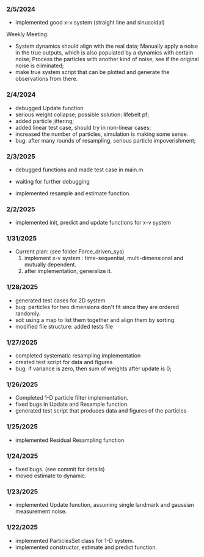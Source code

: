 ### 2/5/2024

- implemented good x-v system (straight line and sinusoidal)

Weekly Meeting: 

- System dynamics should align with the real data; Manually apply a noise in the true outputs, which is also populated by a dynamics with certain noise; Process the particles with another kind of noise, see if the original noise is eliminated; 
- make true system script that can be plotted and generate the observations from there. 

### 2/4/2024

- debugged Update function
- serious weight collapse; possible solution: lifebelt pf; 
- added particle jittering; 
- added linear test case, should try in non-linear cases; 
- increased the number of particles, simulation is making some sense. 
- bug: after many rounds of resampling, serious particle impoverishment; 

### 2/3/2025

- debugged functions and made test case in main.m
- waiting for further debugging

- implemented resample and estimate function.

### 2/2/2025

- implemented init, predict and update functions for x-v system

### 1/31/2025

- Current plan: (see folder Force_driven_sys)
  1. implement x-v system : time-sequential, multi-dimensional and mutually dependent. 
  2. after implementation, generalize it. 

### 1/28/2025

- generated test cases for 2D system
- bug: particles for two dimensions don't fit since they are ordered randomly.
- sol: using a map to list them together and align them by sorting. 
- modified file structure: added tests file


### 1/27/2025

- completed systematic resampling implementation
- created test script for data and figures
- bug: if variance is zero, then sum of weights after update is 0; 

### 1/26/2025

- Completed 1-D particle filter implementation. 
- fixed bugs in Update and Resample function.
- generated test script that produces data and figures of the particles


### 1/25/2025

- implemented Residual Resampling function


### 1/24/2025

- fixed bugs. (see commit for details)
- moved estimate to dynamic. 

### 1/23/2025

- implemented Update function, assuming single landmark and gaussian measurement noise. 



### 1/22/2025

- implemented ParticlesSet class for 1-D system. 
- implemented constructor, estimate and predict function. 